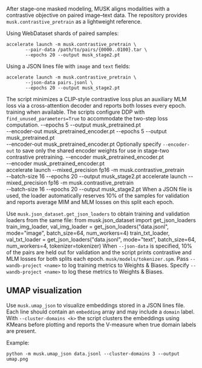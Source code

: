 
After stage-one masked modeling, MUSK aligns modalities with a contrastive
objective on paired image–text data. The repository provides
`musk.contrastive_pretrain` as a lightweight reference.

Using WebDataset shards of paired samples:

```shell
accelerate launch -m musk.contrastive_pretrain \
       --pair-data /path/to/pairs/{0000..0100}.tar \
       --epochs 20 --output musk_stage2.pt
```

Using a JSON lines file with `image` and `text` fields:

```shell
accelerate launch -m musk.contrastive_pretrain \
       --json-data pairs.jsonl \
       --epochs 20 --output musk_stage2.pt
```

The script minimizes a CLIP-style contrastive loss plus an auxiliary MLM loss
via a cross-attention decoder and reports both losses every epoch.
training when available. The scripts configure DDP with
`find_unused_parameters=True` to accommodate the two-step loss computation.
       --epochs 5 --output musk_pretrained.pt \
       --encoder-out musk_pretrained_encoder.pt
       --epochs 5 --output musk_pretrained.pt \
       --encoder-out musk_pretrained_encoder.pt
Optionally specify `--encoder-out` to save only the shared encoder weights for
use in stage-two contrastive pretraining.
       --encoder musk_pretrained_encoder.pt \
       --encoder musk_pretrained_encoder.pt \
accelerate launch --mixed_precision fp16 -m musk.contrastive_pretrain \
       --batch-size 16 --epochs 20 --output musk_stage2.pt
accelerate launch --mixed_precision fp16 -m musk.contrastive_pretrain \
       --batch-size 16 --epochs 20 --output musk_stage2.pt
When a JSON file is used, the loader automatically reserves 10% of the samples
for validation and reports average MIM and MLM losses on this split each epoch.

Use `musk.json_dataset.get_json_loaders` to obtain training and validation loaders from the same file:
from musk.json_dataset import get_json_loaders
train_img_loader, val_img_loader = get_json_loaders("data.jsonl", mode="image", batch_size=64, num_workers=4)
train_txt_loader, val_txt_loader = get_json_loaders("data.jsonl", mode="text", batch_size=64, num_workers=4, tokenizer=tokenizer)
When `--json-data` is specified, 10% of the pairs are held out for validation
and the script prints contrastive and MLM losses for both splits each epoch.
`musk/models/tokenizer.spm`. Pass `--wandb-project <name>` to log
training metrics to Weights & Biases.
Specify `--wandb-project <name>` to log these metrics to Weights & Biases.

## UMAP visualization

Use `musk.umap_json` to visualize embeddings stored in a JSON lines file. Each line
should contain an `embedding` array and may include a `domain` label.
With `--cluster-domains <k>` the script clusters the embeddings using
KMeans before plotting and reports the V-measure when true domain labels are
present.

Example:

```shell
python -m musk.umap_json data.jsonl --cluster-domains 3 --output umap.png
```
